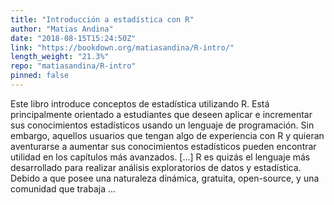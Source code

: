 ```yaml
---
title: "Introducción a estadística con R"
author: "Matias Andina"
date: "2018-08-15T15:24:50Z"
link: "https://bookdown.org/matiasandina/R-intro/"
length_weight: "21.3%"
repo: "matiasandina/R-intro"
pinned: false
---
```


Este libro introduce conceptos de estadística utilizando R. Está principalmente orientado a estudiantes que deseen aplicar e incrementar sus conocimientos estadísticos usando un lenguaje de programación. Sin embargo, aquellos usuarios que tengan algo de experiencia con R y quieran aventurarse a aumentar sus conocimientos estadísticos pueden encontrar utilidad en los capítulos más avanzados. [...] R es quizás el lenguaje más desarrollado para realizar análisis exploratorios de datos y estadística. Debido a que posee una naturaleza dinámica, gratuita, open-source, y una comunidad que trabaja ...
